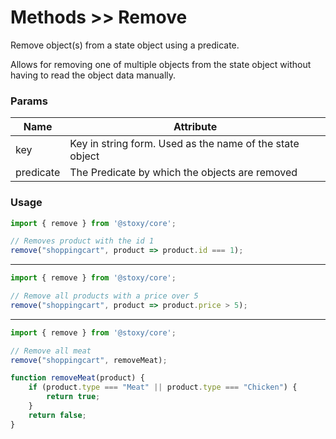 # Methods >> Remove

Remove object(s) from a state object using a predicate.

Allows for removing one of multiple objects from the state object without having to read the object data manually.

### Params

| Name | Attribute                                                |
| ---- | -------------------------------------------------------- |
| key  | Key in string form. Used as the name of the state object |
| predicate  | The Predicate by which the objects are removed |

### Usage

```js copy
import { remove } from '@stoxy/core';

// Removes product with the id 1
remove("shoppingcart", product => product.id === 1);
```
---

```js copy
import { remove } from '@stoxy/core';

// Remove all products with a price over 5
remove("shoppingcart", product => product.price > 5);
```

---


```js copy
import { remove } from '@stoxy/core';

// Remove all meat
remove("shoppingcart", removeMeat);

function removeMeat(product) {
    if (product.type === "Meat" || product.type === "Chicken") {
        return true;
    }
    return false;
}
```

